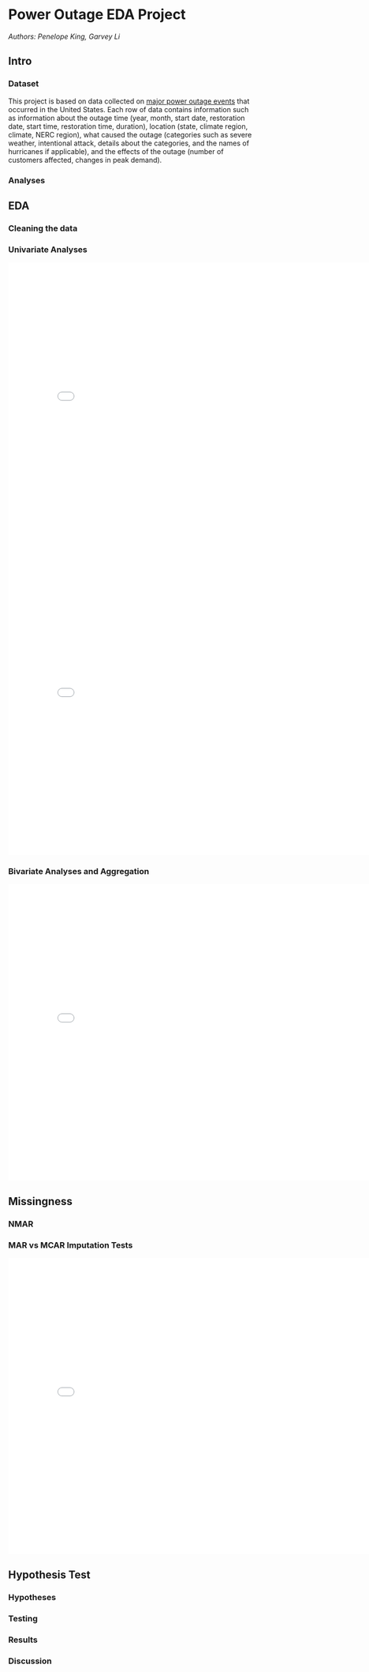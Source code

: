 # Power Outage EDA Project

*Authors: Penelope King, Garvey Li*


## Intro

### Dataset

This project is based on data collected on [major power outage events](https://www.sciencedirect.com/science/article/pii/S2352340918307182#t0005) that occurred in the United States. Each row of data contains information such as information about the outage time (year, month, start date, restoration date, start time, restoration time, duration), location (state, climate region, climate, NERC region), what caused the outage (categories such as severe weather, intentional attack, details about the categories, and the names of hurricanes if applicable), and the effects of the outage (number of customers affected, changes in peak demand).

### Analyses


## EDA

### Cleaning the data

### Univariate Analyses

<iframe src="resources/cause-dist.html", width=800 height=600 frameBorder=0></iframe>

<iframe src="resources/season-dist.html", width=800 height=600 frameBorder=0></iframe>

### Bivariate Analyses and Aggregation

<iframe src="resources/bar-cause-cat.html", width=800 height=600 frameBorder=0></iframe>

## Missingness

### NMAR

### MAR vs MCAR Imputation Tests

<iframe src="resources/missingness-cdfs.html", width=800 height=600 frameBorder=0></iframe>

## Hypothesis Test

### Hypotheses

### Testing

### Results

### Discussion







